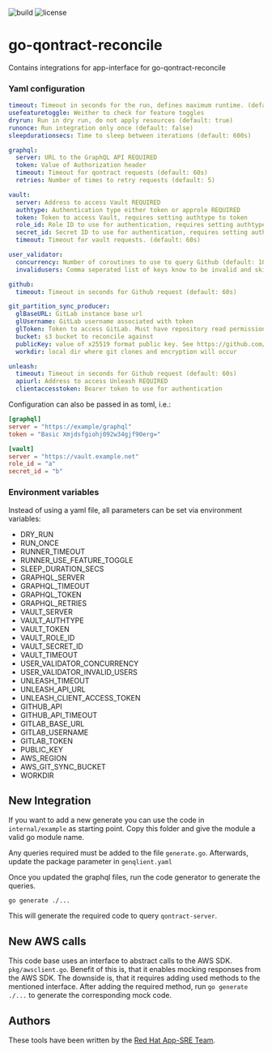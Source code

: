 ![build](https://ci.ext.devshift.net/buildStatus/icon?job=app-sre-go-qontract-reconcile-gh-build-master)
![license](https://img.shields.io/github/license/app-sre/go-qontract-reconcile.svg?style=flat)


# go-qontract-reconcile

Contains integrations for app-interface for go-qontract-reconcile

### Yaml configuration

```YAML
timeout: Timeout in seconds for the run, defines maximum runtime. (default: 0)
usefeaturetoggle: Weither to check for feature toggles
dryrun: Run in dry run, do not apply resources (default: true)
runonce: Run integration only once (default: false)
sleepdurationsecs: Time to sleep between iterations (default: 600s)

graphql: 
  server: URL to the GraphQL API REQUIRED
  token: Value of Authorization header
  timeout: Timeout for qontract requests (default: 60s) 
  retries: Number of times to retry requests (default: 5)

vault:
  server: Address to access Vault REQUIRED
  authtype: Authentication type either token or approle REQUIRED
  token: Token to access Vault, requires setting authtype to token
  role_id: Role ID to use for authentication, requires setting authtype to approle 
  secret_id: Secret ID to use for authentication, requires setting authtype to approle
  timeout: Timeout for vault requests. (default: 60s) 

user_validator:
  concurrency: Number of coroutines to use to query Github (default: 10)
  invalidusers: Comma seperated list of keys know to be invalid and skipd for PGP key validation

github:
  timeout: Timeout in seconds for Github request (default: 60s)

git_partition_sync_producer:
  glBaseURL: GitLab instance base url
  glUsername: GitLab username associated with token
  glToken: Token to access GitLab. Must have repository read permission
  bucket: s3 bucket to reconcile against
  publicKey: value of x25519 format public key. See https://github.com/FiloSottile/age
  workdir: local dir where git clones and encryption will occur

unleash:
  timeout: Timeout in seconds for Github request (default: 60s)
  apiurl: Address to access Unleash REQUIRED
  clientaccesstoken: Bearer token to use for authentication
```

Configuration can also be passed in as toml, i.e.:

```TOML
[graphql]
server = "https://example/graphql"
token = "Basic Xmjdsfgiohj092w34gjf90erg="

[vault]
server = "https://vault.example.net"
role_id = "a"
secret_id = "b"
```

### Environment variables

Instead of using a yaml file, all parameters can be set via environment variables:
 * DRY_RUN
 * RUN_ONCE
 * RUNNER_TIMEOUT
 * RUNNER_USE_FEATURE_TOGGLE
 * SLEEP_DURATION_SECS
 * GRAPHQL_SERVER
 * GRAPHQL_TIMEOUT
 * GRAPHQL_TOKEN
 * GRAPHQL_RETRIES
 * VAULT_SERVER
 * VAULT_AUTHTYPE
 * VAULT_TOKEN
 * VAULT_ROLE_ID
 * VAULT_SECRET_ID
 * VAULT_TIMEOUT
 * USER_VALIDATOR_CONCURRENCY
 * USER_VALIDATOR_INVALID_USERS
 * UNLEASH_TIMEOUT
 * UNLEASH_API_URL
 * UNLEASH_CLIENT_ACCESS_TOKEN
 * GITHUB_API
 * GITHUB_API_TIMEOUT
 * GITLAB_BASE_URL
 * GITLAB_USERNAME
 * GITLAB_TOKEN
 * PUBLIC_KEY
 * AWS_REGION
 * AWS_GIT_SYNC_BUCKET
 * WORKDIR


## New Integration

If you want to add a new generate you can use the code in `internal/example` as starting point. Copy this folder and give the module a valid go module name. 

Any queries required must be added to the file `generate.go`. Afterwards, update the package parameter in `genqlient.yaml`

Once you updated the graphql files, run the code generator to generate the queries.

`go generate ./...`

This will generate the required code to query `qontract-server`.


## New AWS calls

This code base uses an interface to abstract calls to the AWS SDK. `pkg/awsclient.go`. Benefit of this is, that it enables mocking responses from the AWS SDK. The downside is, that it requires adding used methods to the mentioned interface. After adding the required method, run  `go generate ./...` to generate the corresponding mock code. 


## Authors

These tools have been written by the [Red Hat App-SRE Team](mailto:sd-app-sre@redhat.com).
